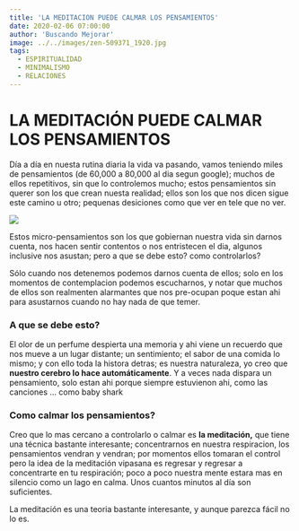 ```yaml
---
title: 'LA MEDITACION PUEDE CALMAR LOS PENSAMIENTOS'
date: 2020-02-06 07:00:00
author: 'Buscando Mejorar'
image: ../../images/zen-509371_1920.jpg
tags:
  - ESPIRITUALIDAD
  - MINIMALISMO
  - RELACIONES
---
```


# LA MEDITACIÓN PUEDE CALMAR LOS PENSAMIENTOS

Día a día en nuesta rutina diaria la vida va pasando, vamos teniendo miles de pensamientos (de 60,000 a 80,000 al dia segun google); muchos de ellos repetitivos, sin que lo controlemos mucho; estos pensamientos sin querer son los que crean nuesta realidad; ellos son los que nos dicen sigue este camino u otro; pequenas desiciones como que ver en tele que no ver.

[![](../../pensamientosdia.jpg)](https://www.successconsciousness.com/blog/inner-peace/how-many-thoughts-does-your-mind-think-in-one-hour/)

Estos micro-pensamientos son los que gobiernan nuestra vida sin darnos cuenta, nos hacen sentir contentos o nos entristecen el dia, algunos inclusive nos asustan; pero a que se debe esto? como controlarlos?

Sólo cuando nos detenemos podemos darnos cuenta de ellos; solo en los momentos de contemplacion podemos escucharnos, y notar que muchos de ellos son realmenten alarmantes que nos pre-ocupan poque estan ahi para asustarnos cuando no hay nada de que temer.

###   A que se debe esto?

El olor de un perfume despierta una memoria y ahi viene un recuerdo que nos mueve a un lugar distante; un sentimiento; el sabor de una comida lo mismo; y con ello toda la histora detras; es nuestra naturaleza, yo creo que  **nuestro cerebro lo hace automáticamente**. Y a veces nada dispara un pensamiento, solo estan ahi porque siempre estuvienon ahi, como las canciones … como baby shark

###   Como calmar los pensamientos?

Creo que lo mas cercano a controlarlo o calmar es  **la meditación,**  que tiene una técnica bastante interesante; concentrarnos en nuestra respiracion, los pensamientos vendran y vendran; por momentos ellos tomaran el control pero la idea de la meditación vipasana es regresar y regresar a concentrarte en tu respiración; poco a poco nuestra mente estara mas en silencio como un lago en calma. Unos cuantos minutos al día son suficientes.

La meditación es una teoria bastante interesante, y aunque parezca fácil no lo es.